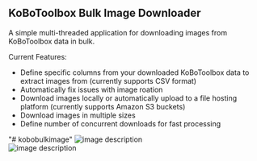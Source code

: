 <!-- ABOUT THE PROJECT -->
## KoBoToolbox Bulk Image Downloader

A simple multi-threaded application for downloading images from KoBoToolbox data in bulk.

Current Features:
* Define specific columns from your downloaded KoBoToolbox data to extract images from (currently supports CSV format)
* Automatically fix issues with image roation
* Download images locally or automatically upload to a file hosting platform (currently supports Amazon S3 buckets)
* Download images in multiple sizes
* Define number of concurrent downloads for fast processing


"# kobobulkimage" 
![image description](https://i.imgur.com/ERcgtsl.png)<br>
![image description](https://i.imgur.com/mn36lB9.png)
